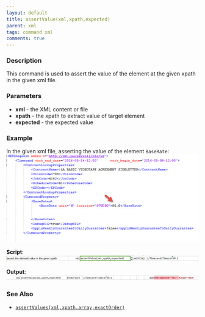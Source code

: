```yaml
---
layout: default
title: assertValue(xml,xpath,expected)
parent: xml
tags: command xml
comments: true
---
```



### Description
This command is used to assert the value of the element at the given xpath in the given xml file.


### Parameters
- **xml** - the XML content or file
- **xpath** - the xpath to extract value of target element
- **expected** - the expected value


### Example
In the given xml file, asserting the value of the element `BaseRate`:<br/>
![](image/assertValue_01.png)

**Script**:<br/>
![](image/assertValue_02.png)

**Output**:<br/>
![](image/assertValue_03.png)


### See Also
- [`assertValues(xml,xpath,array,exactOrder)`](assertValues(xml,xpath,array,exactOrder))
